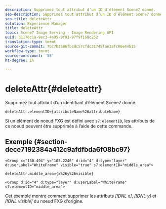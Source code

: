 ```yaml
---
description: Supprimez tout attribut d’un ID d’élément Scene7 donné.
seo-description: Supprimez tout attribut d’un ID d’élément Scene7 donné.
seo-title: deleteAttr
solution: Experience Manager
title: deleteAttr
topic: Scene7 Image Serving - Image Rendering API
uuid: b1176c1a-9ec3-4a95-9f91-97f9f168c252
translation-type: tm+mt
source-git-commit: 7bc7b3a86fbcdc57cfdc31745fae3afc06e44b15
workflow-type: tm+mt
source-wordcount: '58'
ht-degree: 1%

---
```



# deleteAttr{#deleteattr}

Supprimez tout attribut d’un identifiant d’élément Scene7 donné.

`deleteAttr.elementID={attributeName%26attributeName}`

Si un élément de noeud FXG est défini avec `s7:elementID`, les attributs de ce noeud peuvent être supprimés à l’aide de cette commande.

## Exemple {#section-dece7192384a412c9afdfbda6f08bc97}

`<Group x="130.494" y="102.2246" d:id="4" d:type="layer" d:userLabel="WhiteFrame" visible="true" s7:elementID="middle_area">`

`deleteAttr.middle_area={x%26y%26visible}`

`<Group d:id="4" d:type="layer" d:userLabel="WhiteFrame" s7:elementID="middle_area">`

Cet exemple montre comment supprimer les attributs *[!DNL x]*, *[!DNL y]* et *[!DNL visible]* du noeud FXG d&#39;origine.

